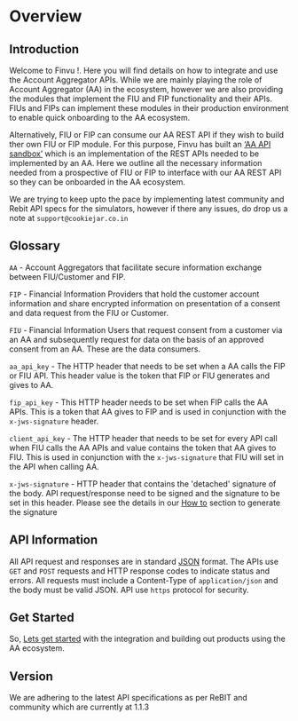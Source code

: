 # Overview

## Introduction

Welcome to Finvu !. Here you will find details on how to integrate and use the Account Aggregator APIs. While we are mainly playing the role of Account Aggregator (AA) in the ecosystem, however we are also providing the modules that implement the FIU and FIP functionality and their APIs. FIUs and FIPs can implement these modules in their production environment to enable quick onboarding to the AA ecosystem. 

Alternatively, FIU or FIP can consume our AA REST API if they wish to build ther own FIU or FIP module. For this purpose, Finvu has built an [‘AA API sandbox’](finvu_aa_integration) which is an implementation of the REST APIs needed to be implemented by an AA. Here we outline all the necessary information needed from a prospective of FIU or FIP to interface with our AA REST API so they can be onboarded in the AA ecosystem. 

We are trying to keep upto the pace by implementing latest community and Rebit API specs for the simulators, however if there any issues, do drop us a note at `support@cookiejar.co.in`

## Glossary

`AA` - Account Aggregators that facilitate secure information exchange between FIU/Customer and FIP.

`FIP` - Financial Information Providers that hold the customer account information and share encrypted information on presentation of a consent and data request from the FIU or Customer.

`FIU` - Financial Information Users that request consent from a customer via an AA and subsequently request for data on the basis of an approved consent from an AA. These are the data consumers.

`aa_api_key` - The HTTP header that needs to be set when a AA calls the FIP or FIU API. This header value is the token that FIP or FIU generates and gives to AA. 

`fip_api_key` - This HTTP header needs to be set when FIP calls the AA APIs. This is a token that AA gives to FIP and is used in conjunction with the `x-jws-signature` header. 

`client_api_key` - The HTTP header that needs to be set for every API call when FIU calls the AA APIs and value contains the token that AA gives to FIU. This is used in conjunction with the `x-jws-signature` that FIU will set in the API when calling AA.

`x-jws-signature` - HTTP header that contains the 'detached' signature of the body. API request/response need to be signed and the signature to be set in this header. Please see the details in our [How to](how_to) section to generate the signature

## API Information

All API request and responses are in standard [JSON](https://www.json.org) format. The APIs use `GET` and `POST` requests and HTTP response codes to indicate status and errors. All requests must include a Content-Type of `application/json` and the body must be valid JSON. API use `https` protocol for security. 

## Get Started

So, [Lets get started](get_started) with the integration and building out products using the AA ecosystem. 

## Version

We are adhering to the latest API specifications as per ReBIT and community which are currently at 1.1.3
